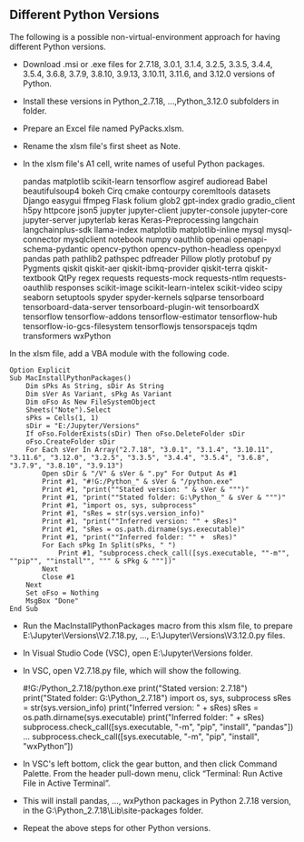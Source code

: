 ## Different Python Versions

The following is a possible non-virtual-environment approach for having different Python versions.

- Download .msi or .exe files for 2.7.18, 3.0.1, 3.1.4, 3.2.5, 3.3.5, 3.4.4, 3.5.4, 3.6.8, 3.7.9, 3.8.10, 3.9.13, 3.10.11, 3.11.6, and 3.12.0 versions of Python.

- Install these versions in Python_2.7.18, …,Python_3.12.0 subfolders in <TopFolder> folder.

- Prepare an Excel file named PyPacks.xlsm.

- Rename the xlsm file's first sheet as Note.

- In the xlsm file's A1 cell, write names of useful Python packages.

  pandas matplotlib scikit-learn tensorflow asgiref audioread Babel beautifulsoup4 bokeh Cirq cmake contourpy coremltools datasets Django easygui ffmpeg Flask folium glob2 gpt-index gradio gradio_client h5py httpcore json5 jupyter jupyter-client jupyter-console jupyter-core jupyter-server jupyterlab keras Keras-Preprocessing langchain langchainplus-sdk llama-index matplotlib matplotlib-inline mysql mysql-connector mysqlclient notebook numpy oauthlib openai openapi-schema-pydantic opencv-python opencv-python-headless openpyxl pandas path pathlib2 pathspec pdfreader Pillow plotly protobuf py Pygments qiskit qiskit-aer qiskit-ibmq-provider qiskit-terra qiskit-textbook QtPy regex requests requests-mock requests-ntlm requests-oauthlib responses scikit-image scikit-learn-intelex scikit-video scipy seaborn setuptools spyder spyder-kernels sqlparse tensorboard tensorboard-data-server tensorboard-plugin-wit tensorboardX tensorflow tensorflow-addons tensorflow-estimator tensorflow-hub tensorflow-io-gcs-filesystem tensorflowjs tensorspacejs tqdm transformers wxPython

In the xlsm file, add a VBA module with the following code.

    Option Explicit
    Sub MacInstallPythonPackages()
        Dim sPks As String, sDir As String
        Dim sVer As Variant, sPkg As Variant
        Dim oFso As New FileSystemObject
        Sheets("Note").Select
        sPks = Cells(1, 1)
        sDir = "E:/Jupyter/Versions"
        If oFso.FolderExists(sDir) Then oFso.DeleteFolder sDir
        oFso.CreateFolder sDir
        For Each sVer In Array("2.7.18", "3.0.1", "3.1.4", "3.10.11", "3.11.6", "3.12.0", "3.2.5", "3.3.5", "3.4.4", "3.5.4", "3.6.8", "3.7.9", "3.8.10", "3.9.13")
            Open sDir & "/V" & sVer & ".py" For Output As #1
            Print #1, "#!G:/Python_" & sVer & "/python.exe"
            Print #1, "print(""Stated version: " & sVer & """)"
            Print #1, "print(""Stated folder: G:\Python_" & sVer & """)"
            Print #1, "import os, sys, subprocess"
            Print #1, "sRes = str(sys.version_info)"
            Print #1, "print(""Inferred version: "" + sRes)"
            Print #1, "sRes = os.path.dirname(sys.executable)"
            Print #1, "print(""Inferred folder: "" +  sRes)"
            For Each sPkg In Split(sPks, " ")
                Print #1, "subprocess.check_call([sys.executable, ""-m"", ""pip"", ""install"", """ & sPkg & """])"
            Next
            Close #1
        Next
        Set oFso = Nothing
        MsgBox "Done"
    End Sub

- Run the MacInstallPythonPackages macro from this xlsm file, to prepare E:\Jupyter\Versions\V2.7.18.py, …, E:\Jupyter\Versions\V3.12.0.py files.

- In Visual Studio Code (VSC), open E:\Jupyter\Versions folder.

- In VSC, open V2.7.18.py file, which will show the following.

  #!G:/Python_2.7.18/python.exe
  print("Stated version: 2.7.18")
  print("Stated folder: G:\Python_2.7.18")
  import os, sys, subprocess
  sRes = str(sys.version_info)
  print("Inferred version: " + sRes)
  sRes = os.path.dirname(sys.executable)
  print("Inferred folder: " + sRes)
  subprocess.check_call([sys.executable, "-m", "pip", "install", "pandas"])
  …
  subprocess.check_call([sys.executable, "-m", "pip", "install", "wxPython”])

- In VSC's left bottom, click the gear button, and then click Command Palette. From the header pull-down menu, click “Terminal: Run Active File in Active Terminal”.

- This will install pandas, …, wxPython packages in Python 2.7.18 version, in the G:\Python_2.7.18\Lib\site-packages folder.

- Repeat the above steps for other Python versions.
